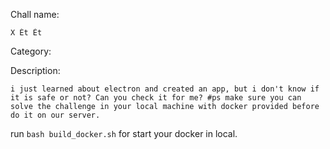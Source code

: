 Chall name:

    X Ét Ét

Category:

Description:

    i just learned about electron and created an app, but i don't know if it is safe or not? Can you check it for me? #ps make sure you can solve the challenge in your local machine with docker provided before do it on our server.


run `bash build_docker.sh` for start your docker in local.
